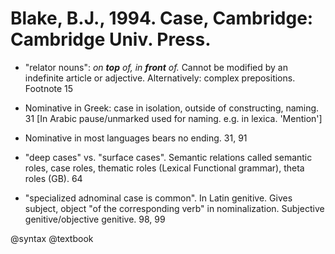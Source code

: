 # Blake, B.J., 1994. Case, Cambridge: Cambridge Univ. Press.

- "relator nouns": *on **top** of, in **front** of.* Cannot be modified by an indefinite article or adjective. Alternatively: complex prepositions. Footnote 15

- Nominative in Greek: case in isolation, outside of constructing, naming. 31 [In Arabic pause/unmarked used for naming. e.g. in lexica. 'Mention'] 

- Nominative in most languages bears no ending. 31, 91

- "deep cases" vs. "surface cases". Semantic relations called semantic roles, case roles, thematic roles (Lexical Functional grammar), theta roles (GB). 64

- "specialized adnominal case is common". In Latin genitive. Gives subject, object "of the corresponding verb" in nominalization. Subjective genitive/objective genitive. 98, 99

@syntax
@textbook
